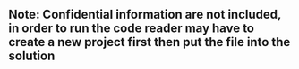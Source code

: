 
## Note: Confidential information are not included, in order to run the code reader may have to create a new project first then put the file into the solution 
